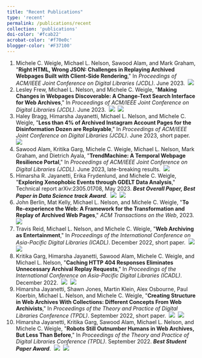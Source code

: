 ```yaml
---
title: "Recent Publications"
type: 'recent'
permalink: /publications/recent
collection: 'publications'
doi-color: '#fcab22'
acrobat-color: '#f70e0c'
blogger-color: '#F37100'
---
```

1. Michele C. Weigle, Michael L. Nelson, Sawood Alam, and Mark Graham, "**Right HTML, Wrong JSON: Challenges in Replaying Archived Webpages Built with Client-Side Rendering**," In *Proceedings of ACM/IEEE Joint Conference on Digital Libraries (JCDL)*. June 2023. <a href='https://www.cs.odu.edu/~mweigle/papers/weigle-jcdl2023-preprint.pdf' target='_blank'><i class='fas fa-solid fa-file-pdf' style='color: {{ page.acrobat-color }}'></i></a> &nbsp;<a href='/publications/bibtex#weigle-jcdl23' target='_blank' class='btn btn--mcwbibtex'><img src='../images/BibTeX_logo-16px-high.png'/></a>
1. Lesley Frew, Michael L. Nelson, and Michele C. Weigle, "**Making Changes in Webpages Discoverable: A Change-Text Search Interface for Web Archives**," In *Proceedings of ACM/IEEE Joint Conference on Digital Libraries (JCDL)*. June 2023. &nbsp;<a href='https://arxiv.org/abs/2305.00546' target='_blank' class='btn btn--mcwarxiv'><img src='../images/arxiv-logo-16px-high.png'/></a> &nbsp;<a href='/publications/bibtex#frew-jcdl23' target='_blank' class='btn btn--mcwbibtex'><img src='../images/BibTeX_logo-16px-high.png'/></a>
1. Haley Bragg, Himarsha Jayanetti, Michael L. Nelson, and Michele C. Weigle, "**Less than 4% of Archived Instagram Account Pages for the Disinformation Dozen are Replayable**," In *Proceedings of ACM/IEEE Joint Conference on Digital Libraries (JCDL)*. June 2023, short paper. <a href='https://www.cs.odu.edu/~mweigle/papers/bragg-jcdl2023-preprint.pdf' target='_blank'><i class='fas fa-solid fa-file-pdf' style='color: {{ page.acrobat-color }}'></i></a> &nbsp;<a href='/publications/bibtex#bragg-jcdl23' target='_blank' class='btn btn--mcwbibtex'><img src='../images/BibTeX_logo-16px-high.png'/></a>
1. Sawood Alam, Kritika Garg, Michele C. Weigle, Michael L. Nelson,  Mark Graham, and Dietrich Ayala, "**TrendMachine: A Temporal Webpage Resilience Portal**," In *Proceedings of ACM/IEEE Joint Conference on Digital Libraries (JCDL)*. June 2023, late-breaking results. &nbsp;<a href='/publications/bibtex#alam-jcdl23' target='_blank' class='btn btn--mcwbibtex'><img src='../images/BibTeX_logo-16px-high.png'/></a>
1. Himarsha R. Jayanetti, Erika Frydenlund, and Michele C. Weigle, "**Exploring Xenophobic Events through GDELT Data Analysis**," Technical report arXiv:2305.01708, May 2023. ***Best Overall Paper, Best Paper in Data Science track Award***.  &nbsp;<a href='https://arxiv.org/abs/2305.01708' target='_blank' class='btn btn--mcwarxiv'><img src='../images/arxiv-logo-16px-high.png'/></a> &nbsp;<a href='/publications/bibtex#jayanetti-msvcc23' target='_blank' class='btn btn--mcwbibtex'><img src='../images/BibTeX_logo-16px-high.png'/></a>
1. John Berlin, Mat Kelly, Michael L. Nelson, and Michele C. Weigle, "**To Re-experience the Web: A Framework for the Transformation and Replay of Archived Web Pages**," *ACM Transactions on the Web*, 2023. <a href='http://dx.doi.org/10.1145/3589206' target='_blank'><i class='ai ai-fw ai-doi' style='color: {{ page.doi-color }}'></i></a> &nbsp;<a href='/publications/bibtex#berlin-tweb23' target='_blank' class='btn btn--mcwbibtex'><img src='../images/BibTeX_logo-16px-high.png'/></a>
1. Travis Reid, Michael L. Nelson, and Michele C. Weigle, "**Web Archiving as Entertainment**," In *Proceedings of the International Conference on Asia-Pacific Digital Libraries (ICADL)*. December 2022, short paper. <a href='http://dx.doi.org/10.1007/978-3-031-21756-2_31' target='_blank'><i class='ai ai-fw ai-doi' style='color: {{ page.doi-color }}'></i></a> &nbsp;<a href='https://arxiv.org/abs/2211.02188' target='_blank' class='btn btn--mcwarxiv'><img src='../images/arxiv-logo-16px-high.png'/></a> &nbsp;<a href='/publications/bibtex#reid-icadl22' target='_blank' class='btn btn--mcwbibtex'><img src='../images/BibTeX_logo-16px-high.png'/></a>
1. Kritika Garg, Himarsha Jayanetti, Sawood Alam, Michele C. Weigle, and Michael L. Nelson, "**Caching HTTP 404 Responses Eliminates Unnecessary Archival Replay Requests**," In *Proceedings of the International Conference on Asia-Pacific Digital Libraries (ICADL)*. December 2022. <a href='http://dx.doi.org/10.1007/978-3-031-21756-2_26' target='_blank'><i class='ai ai-fw ai-doi' style='color: {{ page.doi-color }}'></i></a> &nbsp;<a href='https://arxiv.org/abs/2212.00760' target='_blank' class='btn btn--mcwarxiv'><img src='../images/arxiv-logo-16px-high.png'/></a> &nbsp;<a href='/publications/bibtex#garg-icadl22' target='_blank' class='btn btn--mcwbibtex'><img src='../images/BibTeX_logo-16px-high.png'/></a>
1. Himarsha Jayanetti, Shawn Jones, Martin Klein, Alex Osbourne, Paul Koerbin, Michael L. Nelson, and Michele C. Weigle, "**Creating Structure in Web Archives With Collections: Different Concepts From Web Archivists**," In *Proceedings of the Theory and Practice of Digital Libraries Conference (TPDL)*. September 2022, short paper. <a href='http://dx.doi.org/10.1007/978-3-031-16802-4_45' target='_blank'><i class='ai ai-fw ai-doi' style='color: {{ page.doi-color }}'></i></a> &nbsp;<a href='https://arxiv.org/abs/2209.08649' target='_blank' class='btn btn--mcwarxiv'><img src='../images/arxiv-logo-16px-high.png'/></a> &nbsp;<a href='/publications/bibtex#jayanetti-tpdl22b' target='_blank' class='btn btn--mcwbibtex'><img src='../images/BibTeX_logo-16px-high.png'/></a>
1. Himarsha Jayanetti, Kritika Garg, Sawood Alam, Michael L. Nelson, and Michele C. Weigle, "**Robots Still Outnumber Humans in Web Archives, But Less Than Before**," In *Proceedings of the Theory and Practice of Digital Libraries Conference (TPDL)*. September 2022. ***Best Student Paper Award***.  <a href='http://dx.doi.org/10.1007/978-3-031-16802-4_19' target='_blank'><i class='ai ai-fw ai-doi' style='color: {{ page.doi-color }}'></i></a> &nbsp;<a href='https://arxiv.org/abs/2208.12914' target='_blank' class='btn btn--mcwarxiv'><img src='../images/arxiv-logo-16px-high.png'/></a> &nbsp;<a href='/publications/bibtex#jayanetti-tpdl22a' target='_blank' class='btn btn--mcwbibtex'><img src='../images/BibTeX_logo-16px-high.png'/></a>
